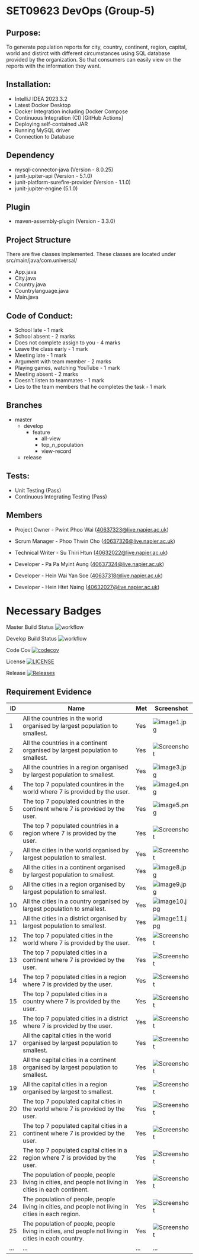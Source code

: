 # SET09623 DevOps (Group-5)

## Purpose: 
To generate population reports for city, country, continent, region, capital, world and distirct with different circumstances using SQL database provided by the organization. So that consumers can easily view on the reports with the information they want.

## Installation: 
- IntelliJ IDEA 2023.3.2
- Latest Docker Desktop
- Docker Integration including Docker Compose
- Continuous Integration (CI) [GitHub Actions]
- Deploying self-contained JAR
- Running MySQL driver
- Connection to Database

## Dependency
- mysql-connector-java (Version - 8.0.25)
- junit-jupiter-api (Version - 5.1.0)
- junit-platform-surefire-provider (Version - 1.1.0)
- junit-jupiter-engine (5.1.0)

## Plugin
- maven-assembly-plugin (Version - 3.3.0)

## Project Structure
There are five classes implemented. These classes are located under src/main/java/com.universal/
- App.java
- City.java
- Country.java
- Countrylanguage.java
- Main.java

## Code of Conduct:
- School late - 1 mark
- School absent - 2 marks
- Does not complete assign to you - 4 marks
- Leave the class early - 1 mark
- Meeting late - 1 mark
- Argument with team member - 2 marks
- Playing games, watching YouTube - 1 mark
- Meeting absent - 2 marks
- Doesn’t listen to teammates - 1 mark
- Lies to the team members that he completes the task - 1 mark

## Branches
- master
  - develop
    - feature
      - all-view
      - top_n_population
      - view-record
  - release

## Tests:
- Unit Testing (Pass)
- Continuous Integrating Testing (Pass)

## Members

- Project Owner - Pwint Phoo Wai (40637323@live.napier.ac.uk)

- Scrum Manager - Phoo Thwin Cho (40637326@live.napier.ac.uk)

- Technical Writer - Su Thiri Htun (40632022@live.napier.ac.uk)

- Developer - Pa Pa Myint Aung (40637324@live.napier.ac.uk)

- Developer - Hein Wai Yan Soe (40637318@live.napier.ac.uk)

- Developer - Hein Htet Naing (40632027@live.napier.ac.uk)

# Necessary Badges

Master Build Status ![workflow](https://github.com/40637323/DevOps_Gp5/actions/workflows/main.yml/badge.svg)

Develop Build Status ![workflow](https://img.shields.io/github/actions/workflow/status/40637323/sem/.github%2Fworkflows%2Fmain.yml?)

Code Cov [![codecov](https://codecov.io/gh/40637323/DevOps_Gp5/graph/badge.svg?token=W4ZP8XRJ8I)](https://codecov.io/gh/40637323/DevOps_Gp5)

License [![LICENSE](https://img.shields.io/github/license/40637323/sem.svg?style=flat-square)](https://github.com/40637323/DevOps_Gp5/blob/master/LICENSE)

Release [![Releases](https://img.shields.io/github/release/40637323/DevOps_Gp5/all.svg?style=flat-square)](https://github.com/40637323/DevOps_Gp5/releases)

## Requirement Evidence

| ID  | Name  | Met | Screenshot |
| --- | ----- | --- | ---------- |
| 1   | All the countries in the world organised by largest population to smallest. | Yes | ![image1.jpg](https://github.com/40637323/DevOps_Gp5/blob/master/images/image1.jpg)  |
| 2   | All the countries in a continent organised by largest population to smallest. | Yes | ![Screenshot](image2.png)
| 3   | All the countries in a region organised by largest population to smallest.   | Yes | ![image3.jpg](https://github.com/40637323/DevOps_Gp5/blob/master/images/image3.jpg) |
| 4   | The top 7 populated countires in the world where 7 is provided by the user.   | Yes | ![image4.png](https://github.com/40637323/DevOps_Gp5/blob/master/images/image4.png) |
| 5   | The top 7 populated countries in the continent where 7 is provided by the user.   | Yes | ![image5.png](https://github.com/40637323/DevOps_Gp5/blob/master/images/image5.png) |
| 6   | The top 7 populated countries in a region where 7 is provided by the user.  | Yes | ![Screenshot](image6.png) |
| 7   | All the cities in the world organised by largest population to smallest.   | Yes | ![Screenshot](image7.png) |
| 8   | All the cities in a continent organised by largest population to smallest.   | Yes | ![image8.jpg](https://github.com/40637323/DevOps_Gp5/blob/master/images/image8.jpg) |
| 9   | All the cities in a region organised by largest population to smallest.   | Yes | ![image9.jpg](https://github.com/40637323/DevOps_Gp5/blob/master/images/image9.jpg) |
| 10   | All the cities in a country organised by largest population to smallest.   | Yes | ![image10.jpg](https://github.com/40637323/DevOps_Gp5/blob/master/images/image10.jpg) |
| 11   | All the cities in a district organised by largest population to smallest.   | Yes | ![image11.jpg](https://github.com/40637323/DevOps_Gp5/blob/master/images/image11.jpg) |
| 12   |The top 7 populated cities in the world where 7 is provided by the user.   | Yes | ![Screenshot](image12.png) |
| 13   |The top 7 populated cities in a continent where 7 is provided by the user.   | Yes | ![Screenshot](image13.png) |
| 14   |The top 7 populated cities in a region where 7 is provided by the user.   | Yes | ![Screenshot](image14.png) |
| 15   |The top 7 populated cities in a country where 7 is provided by the user.   | Yes | ![Screenshot](image15.png) |
| 16   |The top 7 populated cities in a district where 7 is provided by the user.   | Yes | ![Screenshot](image16.png) |
| 17   |All the capital cities in the world organised by largest population to smallest.   | Yes | ![Screenshot](image17.png) |
| 18   |All the capital cities in a continent organised by largest population to smallest.   | Yes | ![Screenshot](image18.png) |
| 19   |All the capital cities in a region organised by largest to smallest.   | Yes | ![Screenshot](image19.png) |
| 20   |The top 7 populated capital cities in the world where 7 is provided by the user.   | Yes | ![Screenshot](image20.png) |
| 21   |The top 7 populated capital cities in a continent where 7 is provided by the user.   | Yes | ![Screenshot](image21.png) |
| 22   |The top 7 populated capital cities in a region where 7 is provided by the user.   | Yes | ![Screenshot](image22.png) |
| 23   |The population of people, people living in cities, and people not living in cities in each continent.   | Yes | ![Screenshot](image23.png) |
| 24   |The population of people, people living in cities, and people not living in cities in each region.   | Yes | ![Screenshot](image24.png) |
| 25   |The population of people, people living in cities, and people not living in cities in each country.   | Yes | ![Screenshot](image25.png) |
| ... | ...   | ... | ...        |
